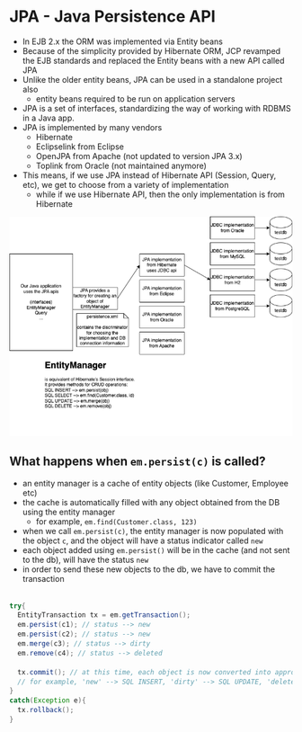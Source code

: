 # JPA - Java Persistence API

- In EJB 2.x the ORM was implemented via Entity beans
- Because of the simplicity provided by Hibernate ORM, JCP revamped the EJB standards and replaced the Entity beans with a new API called JPA
- Unlike the older entity beans, JPA can be used in a standalone project also
  - entity beans required to be run on application servers
- JPA is a set of interfaces, standardizing the way of working with RDBMS in a Java app.
- JPA is implemented by many vendors
  - Hibernate
  - Eclipselink from Eclipse
  - OpenJPA from Apache (not updated to version JPA 3.x)
  - Toplink from Oracle (not maintained anymore)
- This means, if we use JPA instead of Hibernate API (Session, Query, etc), we get to choose from a variety of implementation
  - while if we use Hibernate API, then the only implementation is from Hibernate

![](./jpa.dio.png)

## What happens when `em.persist(c)` is called?

- an entity manager is a cache of entity objects (like Customer, Employee etc)
- the cache is automatically filled with any object obtained from the DB using the entity manager
  - for example, `em.find(Customer.class, 123)`
- when we call `em.persist(c)`, the entity manager is now populated with the object `c`, and the object will have a status indicator called `new`
- each object added using `em.persist()` will be in the cache (and not sent to the db), will have the status `new`
- in order to send these new objects to the db, we have to commit the transaction

```java

try{
  EntityTransaction tx = em.getTransaction();
  em.persist(c1); // status --> new
  em.persist(c2); // status --> new
  em.merge(c3); // status --> dirty
  em.remove(c4); // status --> deleted

  tx.commit(); // at this time, each object is now converted into appropriate SQL DML commands
  // for example, 'new' --> SQL INSERT, 'dirty' --> SQL UPDATE, 'deleted' --> SQL DELETE
}
catch(Exception e){
  tx.rollback();
}

```
